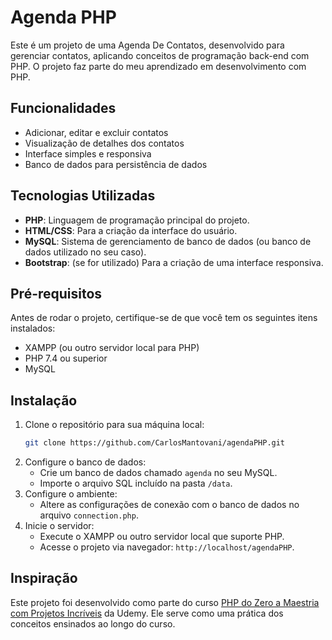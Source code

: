 # Agenda PHP
Este é um projeto de uma Agenda De Contatos, desenvolvido para gerenciar contatos, aplicando conceitos de programação back-end com PHP. O projeto faz parte do meu aprendizado em desenvolvimento com PHP.
## Funcionalidades
- Adicionar, editar e excluir contatos
- Visualização de detalhes dos contatos
- Interface simples e responsiva
- Banco de dados para persistência de dados
## Tecnologias Utilizadas
- **PHP**: Linguagem de programação principal do projeto.
- **HTML/CSS**: Para a criação da interface do usuário.
- **MySQL**: Sistema de gerenciamento de banco de dados (ou banco de dados utilizado no seu caso).
- **Bootstrap**: (se for utilizado) Para a criação de uma interface responsiva.
## Pré-requisitos
Antes de rodar o projeto, certifique-se de que você tem os seguintes itens instalados:
- XAMPP (ou outro servidor local para PHP)
- PHP 7.4 ou superior
- MySQL
## Instalação
1. Clone o repositório para sua máquina local:
   ```bash
   git clone https://github.com/CarlosMantovani/agendaPHP.git
   ```
2. Configure o banco de dados:
   - Crie um banco de dados chamado `agenda` no seu MySQL.
   - Importe o arquivo SQL incluído na pasta `/data`.
3. Configure o ambiente:
   - Altere as configurações de conexão com o banco de dados no arquivo `connection.php`.
4. Inicie o servidor:
   - Execute o XAMPP ou outro servidor local que suporte PHP.
   - Acesse o projeto via navegador: `http://localhost/agendaPHP`.


## Inspiração

Este projeto foi desenvolvido como parte do curso [PHP do Zero a Maestria com Projetos Incríveis](https://www.udemy.com/course/php-do-zero-a-maestria-com-projetos-incriveis) da Udemy. Ele serve como uma prática dos conceitos ensinados ao longo do curso.
 
